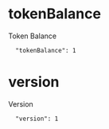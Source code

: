 
# tokenBalance

Token Balance

```
  "tokenBalance": 1
```

# version

Version

```
  "version": 1
```
